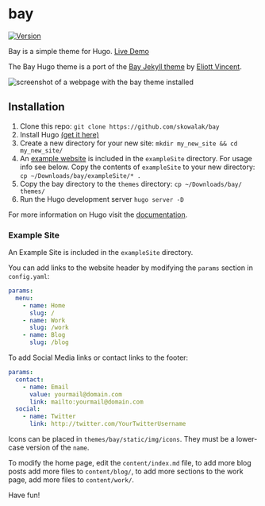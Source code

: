 # bay

[![Version](https://img.shields.io/github/v/release/skowalak/bay)](https://github.com/skowalak/bay/releases/latest/)

Bay is a simple theme for Hugo. [Live Demo][demo]

The Bay Hugo theme is a port of the [Bay Jekyll theme][bay-jekyll] by [Eliott
Vincent][ev].

![screenshot of a webpage with the bay theme installed](/screenshot.webp)


## Installation

1. Clone this repo: `git clone https://github.com/skowalak/bay`
2. Install Hugo [(get it here)][hugo]
3. Create a new directory for your new site: `mkdir my_new_site && cd
   my_new_site/`
4. An [example website](#example-site) is included in the `exampleSite`
   directory. For usage info see below. Copy the contents of `exampleSite` to
   your new directory: `cp ~/Downloads/bay/exampleSite/* .`
5. Copy the bay directory to the `themes` directory: `cp ~/Downloads/bay/ themes/`
6. Run the Hugo development server `hugo server -D`

For more information on Hugo visit the [documentation][hugodocs].

### Example Site

An Example Site is included in the `exampleSite` directory.

You can add links to the website header by modifying the `params` section in
`config.yaml`:

``` yaml
params:
  menu:
    - name: Home
      slug: /
    - name: Work
      slug: /work
    - name: Blog
      slug: /blog
```

To add Social Media links or contact links to the footer:

``` yaml
params:
  contact:
    - name: Email
      value: yourmail@domain.com
      link: mailto:yourmail@domain.com
  social:
    - name: Twitter
      link: http://twitter.com/YourTwitterUsername
```

Icons can be placed in `themes/bay/static/img/icons`. They must be a lower-case
version of the `name`.

To modify the home page, edit the `content/index.md` file, to add more blog
posts add more files to `content/blog/`, to add more sections to the work page,
add more files to `content/work/`.

Have fun!



[demo]: https://skowalak.github.io/bay
[bay-jekyll]: https://github.com/eliottvincent/bay
[ev]: https://github.com/eliottvincent
[hugo]: https://gohugo.io
[hugodocs]: https://gohugo.io/documentation/
